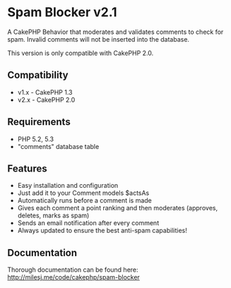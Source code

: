 # Spam Blocker v2.1 #

A CakePHP Behavior that moderates and validates comments to check for spam. Invalid comments will not be inserted into the database.

This version is only compatible with CakePHP 2.0.

## Compatibility ##

* v1.x - CakePHP 1.3
* v2.x - CakePHP 2.0

## Requirements ##

* PHP 5.2, 5.3
* "comments" database table

## Features ##

* Easy installation and configuration
* Just add it to your Comment models $actsAs
* Automatically runs before a comment is made
* Gives each comment a point ranking and then moderates (approves, deletes, marks as spam)
* Sends an email notification after every comment
* Always updated to ensure the best anti-spam capabilities!

## Documentation ##

Thorough documentation can be found here: http://milesj.me/code/cakephp/spam-blocker
